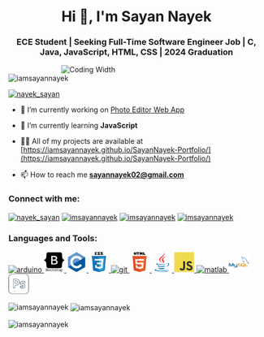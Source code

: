 <h1 align="center">Hi 👋, I'm Sayan Nayek</h1>
<h3 align="center">ECE Student | Seeking Full-Time Software Engineer Job | C, Java, JavaScript, HTML, CSS | 2024 Graduation</h3>

<img
  align="right"
  width="400"
  src="https://i.pinimg.com/originals/81/17/8b/81178b47a8598f0c81c4799f2cdd4057.gif"
  alt="Coding Width"
/>

<p align="left"> <img src="https://komarev.com/ghpvc/?username=iamsayannayek&label=Profile%20views&color=0e75b6&style=flat" alt="iamsayannayek" /> </p>

<p align="left"> <a href="https://twitter.com/nayek_sayan" target="blank"><img src="https://img.shields.io/twitter/follow/nayek_sayan?logo=twitter&style=for-the-badge" alt="nayek_sayan" /></a> </p>

- 🔭 I’m currently working on [Photo Editor Web App](https://iamsayannayek.github.io/PhotoEditorNayek/)

- 🌱 I’m currently learning **JavaScript**

- 👨‍💻 All of my projects are available at [https://iamsayannayek.github.io/SayanNayek-Portfolio/](https://iamsayannayek.github.io/SayanNayek-Portfolio/)

- 📫 How to reach me **sayannayek02@gmail.com**

<h3 align="left">Connect with me:</h3>
<p align="left">
<a href="https://twitter.com/nayek_sayan" target="blank"><img align="center" src="https://raw.githubusercontent.com/rahuldkjain/github-profile-readme-generator/master/src/images/icons/Social/twitter.svg" alt="nayek_sayan" height="30" width="40" /></a>
<a href="https://linkedin.com/in/imsayannayek" target="blank"><img align="center" src="https://raw.githubusercontent.com/rahuldkjain/github-profile-readme-generator/master/src/images/icons/Social/linked-in-alt.svg" alt="imsayannayek" height="30" width="40" /></a>
<a href="https://instagram.com/imsayannayek" target="blank"><img align="center" src="https://raw.githubusercontent.com/rahuldkjain/github-profile-readme-generator/master/src/images/icons/Social/instagram.svg" alt="imsayannayek" height="30" width="40" /></a>
<a href="https://www.leetcode.com/imsayannayek" target="blank"><img align="center" src="https://raw.githubusercontent.com/rahuldkjain/github-profile-readme-generator/master/src/images/icons/Social/leet-code.svg" alt="imsayannayek" height="30" width="40" /></a>
</p>

<h3 align="left">Languages and Tools:</h3>
<p align="left"> <a href="https://www.arduino.cc/" target="_blank" rel="noreferrer"> <img src="https://cdn.worldvectorlogo.com/logos/arduino-1.svg" alt="arduino" width="40" height="40"/> </a> <a href="https://getbootstrap.com" target="_blank" rel="noreferrer"> <img src="https://raw.githubusercontent.com/devicons/devicon/master/icons/bootstrap/bootstrap-plain-wordmark.svg" alt="bootstrap" width="40" height="40"/> </a> <a href="https://www.cprogramming.com/" target="_blank" rel="noreferrer"> <img src="https://raw.githubusercontent.com/devicons/devicon/master/icons/c/c-original.svg" alt="c" width="40" height="40"/> </a> <a href="https://www.w3schools.com/css/" target="_blank" rel="noreferrer"> <img src="https://raw.githubusercontent.com/devicons/devicon/master/icons/css3/css3-original-wordmark.svg" alt="css3" width="40" height="40"/> </a> <a href="https://git-scm.com/" target="_blank" rel="noreferrer"> <img src="https://www.vectorlogo.zone/logos/git-scm/git-scm-icon.svg" alt="git" width="40" height="40"/> </a> <a href="https://www.w3.org/html/" target="_blank" rel="noreferrer"> <img src="https://raw.githubusercontent.com/devicons/devicon/master/icons/html5/html5-original-wordmark.svg" alt="html5" width="40" height="40"/> </a> <a href="https://www.java.com" target="_blank" rel="noreferrer"> <img src="https://raw.githubusercontent.com/devicons/devicon/master/icons/java/java-original.svg" alt="java" width="40" height="40"/> </a> <a href="https://developer.mozilla.org/en-US/docs/Web/JavaScript" target="_blank" rel="noreferrer"> <img src="https://raw.githubusercontent.com/devicons/devicon/master/icons/javascript/javascript-original.svg" alt="javascript" width="40" height="40"/> </a> <a href="https://www.mathworks.com/" target="_blank" rel="noreferrer"> <img src="https://upload.wikimedia.org/wikipedia/commons/2/21/Matlab_Logo.png" alt="matlab" width="40" height="40"/> </a> <a href="https://www.mysql.com/" target="_blank" rel="noreferrer"> <img src="https://raw.githubusercontent.com/devicons/devicon/master/icons/mysql/mysql-original-wordmark.svg" alt="mysql" width="40" height="40"/> </a> <a href="https://www.photoshop.com/en" target="_blank" rel="noreferrer"> <img src="https://raw.githubusercontent.com/devicons/devicon/master/icons/photoshop/photoshop-line.svg" alt="photoshop" width="40" height="40"/> </a> </p>

<p><img align="left" src="https://github-readme-stats.vercel.app/api/top-langs?username=iamsayannayek&show_icons=true&locale=en&layout=compact" alt="iamsayannayek" /></p>

<p>&nbsp;<img align="center" src="https://github-readme-stats.vercel.app/api?username=iamsayannayek&show_icons=true&locale=en" alt="iamsayannayek" /></p>

<p><img align="center" src="https://github-readme-streak-stats.herokuapp.com/?user=iamsayannayek&" alt="iamsayannayek" /></p>
